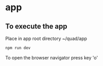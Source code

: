 # app

## To execute the app

Place in app root directory ~/quad/app

```sh
npm run dev
```
To open the browser navigator press key 'o'
